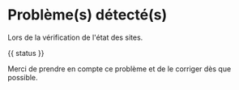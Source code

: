 # Problème(s) détecté(s)

Lors de la vérification de l'état des sites.

{{ status }}

Merci de prendre en compte ce problème et de le corriger dès que possible.
